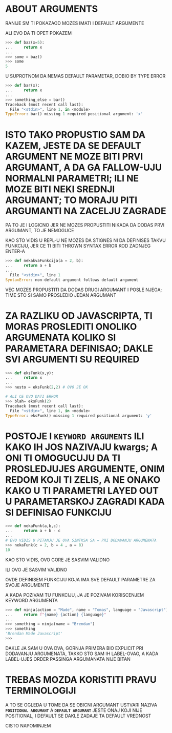 # ABOUT ARGUMENTS

RANIJE SM TI POKAZAOD MOZES IMATI I DEFAULT ARGUMENTE

ALI EVO DA TI OPET POKAZEM

```py
>>> def baz(x=5):
...     return x
... 
>>> some = baz()
>>> some
5
```

U SUPROTNOM DA NEMAS DEFAULT PARAMETAR, DOBIO BY TYPE ERROR

```py
>>> def bar(x):
...     return x
... 
>>> something_else = bar()
Traceback (most recent call last):
  File "<stdin>", line 1, in <module>
TypeError: bar() missing 1 required positional argument: 'x'
```

# ISTO TAKO PROPUSTIO SAM DA KAZEM, JESTE DA SE DEFAULT ARGUMENT NE MOZE BITI PRVI ARGUMANT, A DA GA FALLOW-UJU NORMALNI PARAMETRI; ILI NE MOZE BITI NEKI SREDNJI ARGUMANT; TO MORAJU PITI ARGUMANTI NA ZACELJU ZAGRADE

PA TO JE I LOGICNO JER NE MOZES PROPUSTITI NIKADA DA DODAS PRVI ARGUMANT, TO JE NEMOGUCE

KAO STO VIDIS U REPL-U NE MOZES DA STIGNES NI DA DEFINISES TAKVU FUNKCIJU, JER CE TI BITI THROWN SYNTAX ERROR KOD  ZADNJEG ENTER-A

```py
>>> def nekakvaFunkcija(a = 2, b):
...     return a + b
... 
  File "<stdin>", line 1
SyntaxError: non-default argument follows default argument
```

VEC MOZES PROPUSTITI DA DODAS DRUGI ARGUMANT I POSLE NJEGA; TIME STO SI SAMO PROSLEDIO JEDAN ARGUMANT

# ZA RAZLIKU OD JAVASCRIPTA, TI MORAS PROSLEDITI ONOLIKO ARGUMENATA KOLIKO SI PARAMETARA DEFINISAO; DAKLE SVI ARGUMENTI SU REQUIRED

```py
>>> def eksFunk(x,y):
...     return x
... 
>>> nesto = eksFunk(2,2) # OVO JE OK

# ALI CE OVO DATI ERROR
>>> blah= eksFunk(2)
Traceback (most recent call last):
  File "<stdin>", line 1, in <module>
TypeError: eksFunk() missing 1 required positional argument: 'y'
```

# POSTOJE I `KEYWORD ARGUMENTS` ILI KAKO IH JOS NAZIVAJU kwargs; A ONI TI OMOGUCUJU DA TI PROSLEDJUJES ARGUMENTE, ONIM REDOM KOJI TI ZELIS, A NE ONAKO KAKO U TI PARAMETRI LAYED OUT U PARAMETARSKOJ ZAGRADI KADA SI DEFINISAO FUNKCIJU

```py
>>> def nekaFunk(a,b,c):
...     return a + b - c
... 
# EVO VIDIS U PITANJU JE OVA SINTKSA SA = PRI DODAVANJU ARGUMENATA
>>> nekaFunk(c = 2, b = 4 , a = 8)
10 
```

KAO STO VIDIS, OVO GORE JE SASVIM VALIDNO

ILI OVO JE SASVIM VALIDNO

OVDE DEFINISEM FUNKCIJU KOJA IMA SVE DEFAULT PARAMETRE ZA SVOJE ARGUMENTE

A KADA POZIVAM TU FUNKCIJU, JA JE POZIVAM KORISCENJEM KEYWORD ARGUMENTA

```py
>>> def ninja(action = "Made", name = "Tomas", language = "Javascript"):
...     return f"{name} {action} {language}"
... 
>>> something = ninja(name = "Brendan")
>>> something
'Brendan Made Javascript'
>>> 
```

DAKLE JA SAM U OVA DVA, GORNJA PRIMERA BIO EXPLICIT PRI DODAVANJU ARGUMENATA, TAKKO STO SAM IH LABEL-OVAO, A KADA LABEL-UJES ORDER PASSINGA ARGUMANATA NIJE BITAN

# TREBAS MOZDA KORISTITI PRAVU TERMINOLOGIJI

A TO SE OGLEDA U TOME DA SE OBICNI ARGUMANT USTVARI NAZIVA **`POSITIONAL ARGUMANT`** A **`DEFAULT ARGUMANT`** JESTE ONAJ KOJI NIJE POSITIONAL, I DEFAULT SE DAKLE ZADAJE TA DEFAULT VREDNOST

CISTO NAPOMINJEM